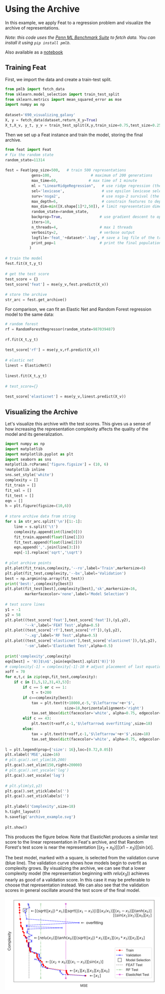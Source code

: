 # Using the Archive

In this example, we apply Feat to a regression problem and visualize the archive of representations. 

*Note: this code uses the [Penn ML Benchmark Suite](https://github.com/EpistasisLab/penn-ml-benchmarks/) to fetch data. You can install it using `pip install pmlb`.*

Also available as a [notebook](http://github.com/lacava/feat/blob/master/docs/examples/archive.ipynb)

## Training Feat

First, we import the data and create a train-test split.

```python
from pmlb import fetch_data
from sklearn.model_selection import train_test_split
from sklearn.metrics import mean_squared_error as mse
import numpy as np

dataset='690_visualizing_galaxy'
X, y = fetch_data(dataset,return_X_y=True)
X_t,X_v, y_t, y_v = train_test_split(X,y,train_size=0.75,test_size=0.25,random_state=42)
```

Then we set up a Feat instance and train the model, storing the final archive. 

```python
from feat import Feat
# fix the random state
random_state=11314

fest = Feat(pop_size=500,	# train 500 representations
            gens=100,                  # maximum of 200 generations
            max_time=60,              # max time of 1 minute
            ml = "LinearRidgeRegression",   # use ridge regression (the default)
            sel='lexicase',                 # use epsilon lexicase selection (the default)
            surv='nsga2',                   # use nsga-2 survival (the defaut)
            max_depth=6,                    # constrain features to depth of 6
            max_dim=min([X.shape[1]*2,50]), # limit representation dimensionality
            random_state=random_state,
            backprop=True,                 # use gradient descent to optimize weights
            iters=10,
            n_threads=4,                   # max 1 threads
            verbosity=2,                   # verbose output
            logfile='feat_'+dataset+'.log', # save a log file of the training loss
            print_pop=1                    # print the final population
           ) 

# train the model
fest.fit(X_t,y_t)

# get the test score
test_score = {}
test_score['feat'] = mse(y_v,fest.predict(X_v))

# store the archive
str_arc = fest.get_archive()
```

For comparison, we can fit an Elastic Net and Random Forest regression model to the same data:

```python
# random forest
rf = RandomForestRegressor(random_state=987039487)

rf.fit(X_t,y_t)

test_score['rf'] = mse(y_v,rf.predict(X_v))

# elastic net
linest = ElasticNet()

linest.fit(X_t,y_t)

# test_score={}

test_score['elasticnet'] = mse(y_v,linest.predict(X_v))

```

## Visualizing the Archive

Let's visualize this archive with the test scores. This gives us a sense of how increasing the representation 
complexity affects the quality of the model and its generalization. 

```python
import numpy as np
import matplotlib
import matplotlib.pyplot as plt
import seaborn as sns
matplotlib.rcParams['figure.figsize'] = (10, 6)
%matplotlib inline 
sns.set_style('white')
complexity = []
fit_train = []
fit_val = []
fit_test = []
eqn = []
h = plt.figure(figsize=(10,6))

# store archive data from string
for s in str_arc.split('\n')[1:-1]:
    line = s.split('\t')
    complexity.append(int(line[0]))
    fit_train.append(float(line[1]))
    fit_test.append(float(line[2]))
    eqn.append(','.join(line[3:]))
    eqn[-1].replace('sqrt','\sqrt')

# plot archive points 
plt.plot(fit_train,complexity,'--ro',label='Train',markersize=6)
plt.plot(fit_test,complexity,'--bx',label='Validation')
best = np.argmin(np.array(fit_test))
print('best:',complexity[best])
plt.plot(fit_test[best],complexity[best],'sk',markersize=16,
		 markerfacecolor='none',label='Model Selection')

# test score lines
y1 = -1
y2 = 58
plt.plot((test_score['feat'],test_score['feat']),(y1,y2),
		 '--k',label='FEAT Test',alpha=0.5)
plt.plot((test_score['rf'],test_score['rf']),(y1,y2),
		 '-.xg',label='RF Test',alpha=0.5)
plt.plot((test_score['elasticnet'],test_score['elasticnet']),(y1,y2),
		 '-sm',label='ElasticNet Test',alpha=0.5)

print('complexity',complexity)
eqn[best] = '0)]$\n$'.join(eqn[best].split('0)]'))
# complexity[-1] = complexity[-1]-10 # adjust placement of last equation
xoff = 70
for e,t,c in zip(eqn,fit_test,complexity):
    if c in [1,5,12,31,43,53]:
        if c == 5 or c == 1: 
            t = t+200
        if c==complexity[best]: 
            tax = plt.text(t+18000,c-5,'$\leftarrow'+e+'$',
						   size=18,horizontalalignment='right')
            tax.set_bbox(dict(facecolor='white', alpha=0.75, edgecolor='none'))
        elif c == 43:
            plt.text(t+xoff,c-1,'$\leftarrow$ overfitting',size=18)
        else:
            tax = plt.text(t+xoff,c-1,'$\leftarrow'+e+'$',size=18)
            tax.set_bbox(dict(facecolor='white', alpha=0.75, edgecolor='none'))

l = plt.legend(prop={'size': 16},loc=[0.72,0.05])
plt.xlabel('MSE',size=16)
# plt.gca().set_ylim(10,200)
plt.gca().set_xlim(150,right=20000)
# plt.gca().set_yscale('log')
plt.gca().set_xscale('log')

# plt.ylim(y1,y2)
plt.gca().set_yticklabels('')
plt.gca().set_xticklabels('')

plt.ylabel('Complexity',size=18)
h.tight_layout()
h.savefig('archive_example.svg')

plt.show()
```

This produces the figure below. Note that ElasticNet produces a similar test score to the linear representation
in Feat's archive, and that Random Forest's test score is near the representation 
$[(x_2 + x_0)][(x1-x_3)][\sin(x)]$.

The best model, marked with a square, is selected from the validation curve (blue line). The validation curve 
shows how models begin to overfit as complexity grows. By visualizing the archive, we can see that a lower 
complexity model (the representation beginning with $relu(x_3)$) achieves nearly as good of a validation score. 
In this case it may be preferable to choose that representation instead. We can also see that the validation scores
in general oscillate around the test score of the final model. 

![Feat archive](archive_example.svg)

